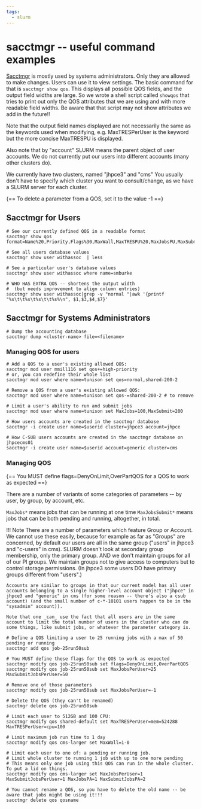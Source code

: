 ```yaml
---
tags:
  - slurm
---
```


# **sacctmgr -- useful command examples**
    
[Sacctmgr](https://slurm.schedmd.com/archive/slurm-22.05.9/sacctmgr.html) is mostly used by systems administrators. Only they are allowed to make changes. Users can use it to view settings.  The basic command for that is `sacctmgr show qos`. This displays all possible QOS fields, and the output field widths are large. So we wrote a shell script called `showqos` that tries to print out only the QOS attributes that we are using and with more readable field widths. Be aware that that script may not show attributes we add in the future!!

Note that the output field names displayed are not necessarily the same as the keywords used when modifying, e.g. MaxTRESPerUser is the keyword but the more concise MaxTRESPU is displayed.

Also note that by "account" SLURM means the parent object of user accounts. We do not currently put our users into different accounts (many other clusters do).

We currently have two clusters, named "jhpce3" and "cms" You usually don't have to specify which cluster you want to consult/change, as we have a SLURM server for each cluster.

{== To delete a parameter from a QOS, set it to the value -1 ==}

## **Sacctmgr for Users**

```
# See our currently defined QOS in a readable format
sacctmgr show qos format=Name%20,Priority,Flags%30,MaxWall,MaxTRESPU%20,MaxJobsPU,MaxSubmitPU,MaxTRESPA%25

# See all users database values
sacctmgr show user withassoc  | less

# See a particular user's database values
sacctmgr show user withassoc where name=smburke

# WHO HAS EXTRA QOS -- shortens the output width
#  (but needs improvement to align column entries)
sacctmgr show user withassoc|grep -v "normal "|awk '{printf "%s\t\t%s\t%s\t\t%s%\n", $1,$3,$4,$7}'
```

## **Sacctmgr for Systems Administrators**

```
# Dump the accounting database
sacctmgr dump <cluster-name> file=<filename>
```

### **Managing QOS for users**

```
# Add a QOS to a user's existing allowed QOS:
sacctmgr mod user mmill116 set qos+=high-priority
# or, you can redefine their whole list
sacctmgr mod user where name=tunison set qos=normal,shared-200-2

# Remove a QOS from a user's existing allowed QOS:
sacctmgr mod user where name=tunison set qos-=shared-200-2 # to remove

# Limit a user's ability to run and submit jobs
sacctmgr mod user where name=tunison set MaxJobs=100,MaxSubmit=200

# How users accounts are created in the sacctmgr database
sacctmgr -i create user name=$userid cluster=jhpce3 account=jhpce 

# How C-SUB users accounts are created in the sacctmgr database on jhpcecms01
sacctmgr -i create user name=$userid account=generic cluster=cms 
```

### **Managing QOS**

{== You MUST define flags=DenyOnLimit,OverPartQOS for a QOS to work as expected ==}

There are a number of variants of some categories of parameters -- by user, by group, by account, etc.

`MaxJobs*` means jobs that can be running at one time
`MaxJobsSubmit*` means jobs that can be both pending and running, altogether, in total.

!!! Note
    There are a number of parameters which feature Group or Account. We cannot use these easily, because for example as far as "Groups" are concerned, by default our users are all in the same group ("users" in jhpce3 and "c-users" in cms). SLURM doesn't look at secondary group membership, only the primary group. AND we don't maintain groups for all of our PI groups. We maintain groups not to give access to computers but to control storage permissions. (In jhpce3 some users DO have primary groups different from "users".)
    
    Accounts are similar to groups in that our current model has all user accounts belonging to a single higher-level account object ("jhpce" in jhpce3 and "generic" in cms (for some reason -- there's also a csub account) (and the small number of c-*-10101 users happen to be in the "sysadmin" account)).
    
    Note that one _can_ use the fact that all users are in the same account to limit the total number of users in the cluster who can do some things, like submit jobs, or whatever the parameter category is. 


```
# Define a QOS limiting a user to 25 running jobs with a max of 50 pending or running
sacctmgr add qos job-25run50sub

# You MUST define these flags for the QOS to work as expected
sacctmgr modify qos job-25run50sub set flags=DenyOnLimit,OverPartQOS
sacctmgr modify qos job-25run50sub set MaxJobsPerUser=25 MaxSubmitJobsPerUser=50

# Remove one of those parameters
sacctmgr modify qos job-25run50sub set MaxJobsPerUser=-1

# Delete the QOS (they can't be renamed)
sacctmgr delete qos job-25run50sub

# Limit each user to 512GB and 100 CPU:
sacctmgr modify qos shared-default set MaxTRESPerUser=mem=524288 MaxTRESPerUser=cpu=100

# Limit maximum job run time to 1 day
sacctmgr modify qos cms-larger set MaxWall=1-0

# Limit each user to one of: a pending or running job.
# Limit whole cluster to running 1 job with up to one more pending
# This means only one job using this QOS can run in the whole cluster. To put a lid on things.
sacctmgr modify qos cms-larger set MaxJobsPerUser=1 MaxSubmitJobsPerUser=1 MaxJobsPA=1 MaxSubmitJobsPA=2

# You cannot rename a QOS, so you have to delete the old name -- be aware that jobs might be using it!!!
sacctmgr delete qos qosname
```
